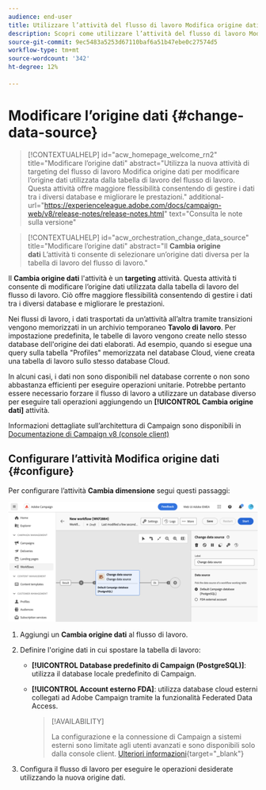 ```yaml
---
audience: end-user
title: Utilizzare l’attività del flusso di lavoro Modifica origine dati
description: Scopri come utilizzare l’attività del flusso di lavoro Modifica origine dati
source-git-commit: 9ec5483a5253d67110baf6a51b47ebe0c27574d5
workflow-type: tm+mt
source-wordcount: '342'
ht-degree: 12%

---
```


# Modificare l’origine dati {#change-data-source}

>[!CONTEXTUALHELP]
>id="acw_homepage_welcome_rn2"
>title="Modificare l’origine dati"
>abstract="Utilizza la nuova attività di targeting del flusso di lavoro Modifica origine dati per modificare l’origine dati utilizzata dalla tabella di lavoro del flusso di lavoro. Questa attività offre maggiore flessibilità consentendo di gestire i dati tra i diversi database e migliorare le prestazioni."
>additional-url="https://experienceleague.adobe.com/docs/campaign-web/v8/release-notes/release-notes.html" text="Consulta le note sulla versione"

>[!CONTEXTUALHELP]
>id="acw_orchestration_change_data_source"
>title="Modificare l’origine dati"
>abstract="Il **Cambia origine dati** L’attività ti consente di selezionare un’origine dati diversa per la tabella di lavoro del flusso di lavoro."

Il **Cambia origine dati** l&#39;attività è un **targeting** attività. Questa attività ti consente di modificare l’origine dati utilizzata dalla tabella di lavoro del flusso di lavoro. Ciò offre maggiore flessibilità consentendo di gestire i dati tra i diversi database e migliorare le prestazioni.

Nei flussi di lavoro, i dati trasportati da un’attività all’altra tramite transizioni vengono memorizzati in un archivio temporaneo **Tavolo di lavoro**. Per impostazione predefinita, le tabelle di lavoro vengono create nello stesso database dell&#39;origine dei dati elaborati. Ad esempio, quando si esegue una query sulla tabella &quot;Profiles&quot; memorizzata nel database Cloud, viene creata una tabella di lavoro sullo stesso database Cloud.

In alcuni casi, i dati non sono disponibili nel database corrente o non sono abbastanza efficienti per eseguire operazioni unitarie. Potrebbe pertanto essere necessario forzare il flusso di lavoro a utilizzare un database diverso per eseguire tali operazioni aggiungendo un **[!UICONTROL Cambia origine dati]** attività.

Informazioni dettagliate sull’architettura di Campaign sono disponibili in [Documentazione di Campaign v8 (console client)](https://experienceleague.adobe.com/docs/campaign/campaign-v8/config/architecture/architecture.html)

<!--

Let's say you want to send to your  VIP customers a unique offer code that they can redeem on your online store. To do this, you need to:

1. Query VIP customers on the "Profiles" table located on the Cloud database,
1. Retrieve an offer code for each targeted profile through API calls,
1. Update each profile with the assigned offer code,
1. Send an email to the profiles with their offer code.

In this situation, it is recommended to execute the offer code assignment operation on the local database, which is better suited for unitary operations. To do this, you need to add a **[!UICONTROL Change data source]** activity before the operation in order to execute it on the Campaign local database.

Before executing the operation, the working table is copied to the local database so that the operation can run there. Once done, the system detects that the profiles that we want to update are on another location. The data is therefore automatically copied back to the Cloud database where the "Profiles" table is located.
-->

## Configurare l’attività Modifica origine dati {#configure}

Per configurare l’attività **Cambia dimensione** segui questi passaggi:

![](../assets/workflow-change-data-source-add.png)

1. Aggiungi un **Cambia origine dati** al flusso di lavoro.

1. Definire l&#39;origine dati in cui spostare la tabella di lavoro:

   * **[!UICONTROL Database predefinito di Campaign (PostgreSQL)]**: utilizza il database locale predefinito di Campaign.
   * **[!UICONTROL Account esterno FDA]**: utilizza database cloud esterni collegati ad Adobe Campaign tramite la funzionalità Federated Data Access.

     >[!AVAILABILITY]
     >
     >La configurazione e la connessione di Campaign a sistemi esterni sono limitate agli utenti avanzati e sono disponibili solo dalla console client. [Ulteriori informazioni](https://experienceleague.adobe.com/docs/campaign/campaign-v8/connect/fda.html?lang=it){target="_blank"}

1. Configura il flusso di lavoro per eseguire le operazioni desiderate utilizzando la nuova origine dati.

<!--
## Example {#example}

The workflow belows illustrates the use case detailed earlier, i.e. sending VIP customers offer codes that they can redeem on our online store.

-->
